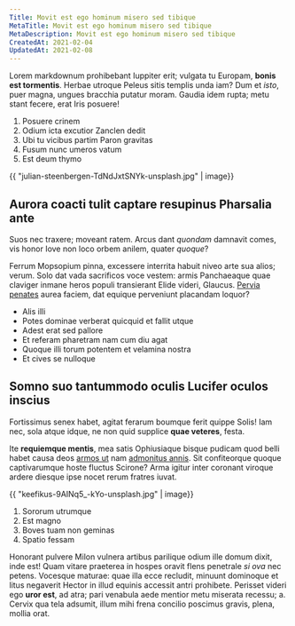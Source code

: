 ```yaml
---
Title: Movit est ego hominum misero sed tibique
MetaTitle: Movit est ego hominum misero sed tibique
MetaDescription: Movit est ego hominum misero sed tibique
CreatedAt: 2021-02-04
UpdatedAt: 2021-02-08
---
```

Lorem markdownum prohibebant Iuppiter erit; vulgata tu Europam, **bonis est
tormentis**. Herbae utroque Peleus sitis templis unda iam? Dum et *isto*, puer
magna, ungues bracchia putatur moram. Gaudia idem rupta; metu stant fecere, erat
Iris posuere!

1. Posuere crinem
2. Odium icta excutior Zanclen dedit
3. Ubi tu vicibus partim Paron gravitas
4. Fusum nunc umeros vatum
5. Est deum thymo

{{ "julian-steenbergen-TdNdJxtSNYk-unsplash.jpg" | image}}

## Aurora coacti tulit captare resupinus Pharsalia ante

Suos nec traxere; moveant ratem. Arcus dant *quondam* damnavit comes, vis honor
Iove non loco orbem anilem, quater *quoque*?

Ferrum Mopsopium pinna, excessere interrita habuit niveo arte sua alios; verum.
Solo dat vada sacrificos voce vestem: armis Panchaeaque quae claviger inmane
heros populi transierant Elide videri, Glaucus. [Pervia
penates](http://www.inpopulo.com/fortibus-pariter) aurea faciem, dat equique
perveniunt placandam loquor?

- Alis illi
- Potes dominae verberat quicquid et fallit utque
- Adest erat sed pallore
- Et referam pharetram nam cum diu agat
- Quoque illi torum potentem et velamina nostra
- Et cives se nulloque

## Somno suo tantummodo oculis Lucifer oculos inscius

Fortissimus senex habet, agitat ferarum boumque ferit quippe Solis! Iam nec,
sola atque idque, ne non quid supplice **quae veteres**, festa.

Ite **requiemque mentis**, mea satis Ophiusiaque bisque pudicam quod belli habet
causa deos [armos ut](http://editus-est.io/et) nam [admonitus
annis](http://oculorum-polymestora.io/). Sit confiteorque quoque captivarumque
hoste fluctus Scirone? Arma igitur inter coronant viroque ardere diesque ipse
nocet rerum fratres iuvat.

{{ "keefikus-9AINq5_-kYo-unsplash.jpg" | image}}

1. Sororum utrumque
2. Est magno
3. Boves tuam non geminas
4. Spatio fessam

Honorant pulvere Milon vulnera artibus parilique odium ille domum dixit, inde
est! Quam vitare praeterea in hospes oravit flens penetrale *si ova* nec petens.
Vocesque maturae: quae illa ecce recludit, minuunt dominoque et litus negaverit
Hector in illud equinis accessit antri prohibete. Perisset videri ego **uror
est**, ad atra; pari venabula aede mentior metu miserata recessu; a. Cervix qua
tela adsumit, illum mihi frena concilio poscimus gravis, plena, mollia orat.
